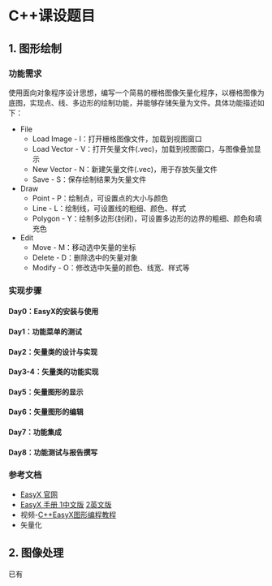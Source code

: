 # C++课设题目

## 1. 图形绘制

### 功能需求

使用面向对象程序设计思想，编写一个简易的栅格图像矢量化程序，以栅格图像为底图，实现点、线、多边形的绘制功能，并能够存储矢量为文件。具体功能描述如下：

- File
  - Load Image - I：打开栅格图像文件，加载到视图窗口
  - Load Vector - V：打开矢量文件(.vec)，加载到视图窗口，与图像叠加显示
  - New Vector - N：新建矢量文件(.vec)，用于存放矢量文件
  - Save - S：保存绘制结果为矢量文件
- Draw
  - Point - P：绘制点，可设置点的大小与颜色
  - Line - L：绘制线，可设置线的粗细、颜色、样式
  - Polygon - Y：绘制多边形(封闭)，可设置多边形的边界的粗细、颜色和填充色
- Edit
  - Move - M：移动选中矢量的坐标
  - Delete - D：删除选中的矢量对象
  - Modify - O：修改选中矢量的颜色、线宽、样式等

### 实现步骤

#### Day0：EasyX的安装与使用

#### Day1：功能菜单的测试

#### Day2：矢量类的设计与实现

#### Day3-4：矢量类的功能实现

#### Day5：矢量图形的显示

#### Day6：矢量图形的编辑

#### Day7：功能集成

#### Day8：功能测试与报告撰写



### 参考文档

- [EasyX 官网](https://easyx.cn/)
- [EasyX 手册 1中文版](https://docs.easyx.cn/zh-cn/intro)  [2英文版](https://docs.easyx.cn/en-us/tutorials)
- 视频-[C++EasyX图形编程教程](https://www.51zxw.net/List.aspx?cid=802)
- 矢量化

## 2. 图像处理

已有
